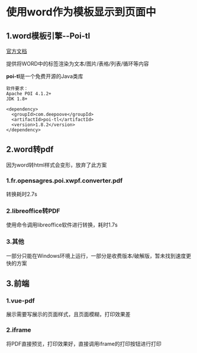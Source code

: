 # 使用word作为模板显示到页面中

## 1.word模板引擎--Poi-tl

[官方文档](http://deepoove.com/poi-tl/1.8.x/)

提供将WORD中的标签渲染为文本/图片/表格/列表/循环等内容

**poi-tl**是一个免费开源的Java类库

```
软件要求：
Apache POI 4.1.2+
JDK 1.8+

<dependency>
  <groupId>com.deepoove</groupId>
  <artifactId>poi-tl</artifactId>
  <version>1.8.2</version>
</dependency>
```

## 2.word转pdf

因为word转html样式会变形，放弃了此方案

### 1.fr.opensagres.poi.xwpf.converter.pdf

转换耗时2.7s

### 2.libreoffice转PDF

使用命令调用libreoffice软件进行转换，耗时1.7s

### 3.其他

一部分只能在Windows环境上运行，一部分是收费版本/破解版，暂未找到速度更快的方案

## 3.前端

### 1.vue-pdf

展示需要写展示的页面样式，且页面模糊，打印效果差

### 2.iframe

将PDF直接预览，打印效果好，直接调用iframe的打印按钮进行打印